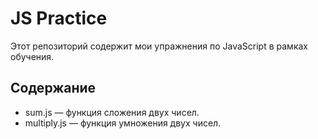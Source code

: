 # JS Practice

Этот репозиторий содержит мои упражнения по JavaScript в рамках обучения.

## Содержание

- sum.js — функция сложения двух чисел.
- multiply.js — функция умножения двух чисел.
